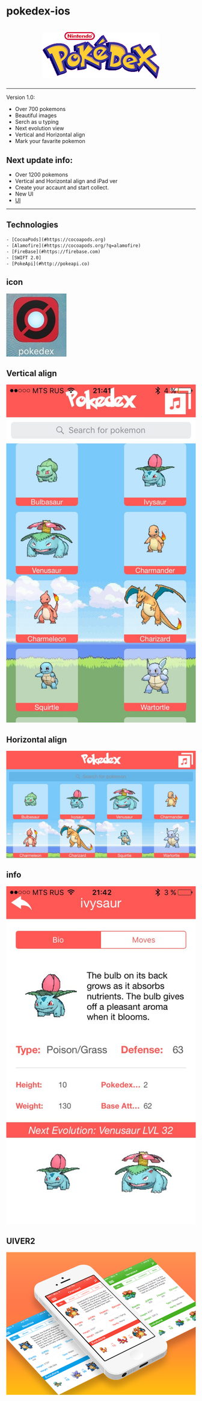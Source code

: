 # pokedex-ios
<h1 align="center">
	<img src="images/images.png" alt="pokedexs">
</h1>

<!---
Start notice section
-->

-------------------------------
<!---
End notice section
-->
Version 1.0:
* Over 700 pokemons
* Beautiful images
* Serch as u typing
* Next evolution view
* Vertical and Horizontal align
* Mark your favarite pokemon

Next update info:
-------------------------------
* Over 1200 pokemons
* Vertical and Horizontal align and iPad ver
* Create your accaunt and start collect.
* New UI
* [UI](#UIVER2)

-------------------------------
## Technologies

	- [CocoaPods](#https://cocoapods.org)
	- [Alamofire](#https://cocoapods.org/?q=alamofire)
	- [FireBase](#https://firebase.com)
	- [SWIFT 2.0]
	- [PokeApi](#http://pokeapi.co)

## icon
![image](https://github.com/sabrysmk/pokedex-ios/blob/master/images/icon.jpg)
## Vertical align
![image](https://github.com/sabrysmk/pokedex-ios/blob/master/images/vrt.jpg)
## Horizontal align
![image](https://github.com/sabrysmk/pokedex-ios/blob/master/images/hrznt.jpg)
## info
![image](https://github.com/sabrysmk/pokedex-ios/blob/master/images/info.jpg)
## UIVER2
![image](https://github.com/sabrysmk/pokedex-ios/blob/master/images/ver2.png)
